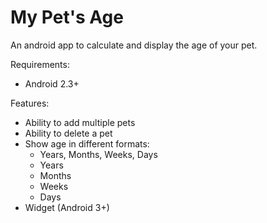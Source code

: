 My Pet's Age
=========

An android app to calculate and display the age of your pet.

Requirements:
- Android 2.3+

Features:
- Ability to add multiple pets
- Ability to delete a pet
- Show age in different formats:
  - Years, Months, Weeks, Days
  - Years
  - Months
  - Weeks
  - Days
- Widget (Android 3+)
